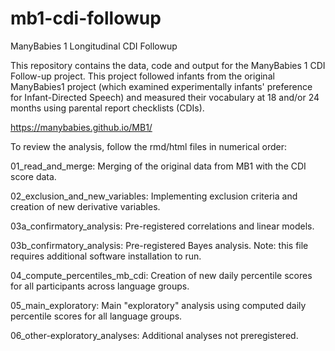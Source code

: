 # mb1-cdi-followup
ManyBabies 1 Longitudinal CDI Followup

This repository contains the data, code and output for the ManyBabies 1 CDI Follow-up project. This project followed infants from the original ManyBabies1 project (which examined experimentally infants' preference for Infant-Directed Speech) and measured their vocabulary at 18 and/or 24 months using parental report checklists (CDIs).

https://manybabies.github.io/MB1/

To review the analysis, follow the rmd/html files in numerical order:

01_read_and_merge: Merging of the original data from MB1 with the CDI score data.

02_exclusion_and_new_variables: Implementing exclusion criteria and creation of new derivative variables.

03a_confirmatory_analysis: Pre-registered correlations and linear models.

03b_confirmatory_analysis: Pre-registered Bayes analysis. Note: this file requires additional software installation to run.

04_compute_percentiles_mb_cdi: Creation of new daily percentile scores for all participants across language groups.

05_main_exploratory: Main "exploratory" analysis using computed daily percentile scores for all language groups.

06_other-exploratory_analyses: Additional analyses not preregistered.
